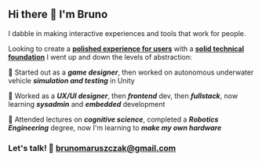 ## Hi there 👋 I'm Bruno

I dabble in making interactive experiences and tools that work for people.

Looking to create a <ins>**polished experience for users**</ins> with a <ins>**solid technical foundation**</ins> I went up and down the levels of abstraction:

🚀 Started out as a ***game designer***, then worked on autonomous underwater vehicle ***simulation and testing*** in Unity

💼 Worked as a ***UX/UI designer***, then ***frontend*** dev, then ***fullstack***, now learning ***sysadmin*** and ***embedded*** development

🧠 Attended lectures on ***cognitive science***, completed a ***Robotics Engineering*** degree, now I'm learning to ***make my own hardware***
  
### Let's talk! 📧 [brunomaruszczak@gmail.com](mailto:brunomaruszczak@gmail.com)

